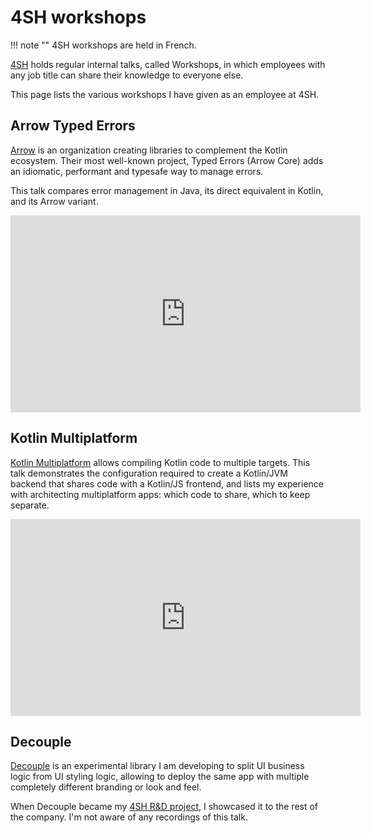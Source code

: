 # 4SH workshops

!!! note ""
    4SH workshops are held in French.

[4SH](../experience/4sh.md) holds regular internal talks, called Workshops, in which employees with any job title can share their knowledge to everyone else.

This page lists the various workshops I have given as an employee at 4SH.

## Arrow Typed Errors

[Arrow](https://arrow-kt.io/) is an organization creating libraries to complement the Kotlin ecosystem. Their most well-known project, Typed Errors (Arrow Core) adds an idiomatic, performant and typesafe way to manage errors.

This talk compares error management in Java, its direct equivalent in Kotlin, and its Arrow variant.

<iframe width="560" height="315" src="https://www.youtube-nocookie.com/embed/1mRh6pWdEQQ?si=-8oCDBoAKuhuBUUC&amp;start=607" title="YouTube video player" frameborder="0" allow="accelerometer; autoplay; clipboard-write; encrypted-media; gyroscope; picture-in-picture; web-share" referrerpolicy="strict-origin-when-cross-origin" allowfullscreen></iframe>

## Kotlin Multiplatform

[Kotlin Multiplatform](https://kotlinlang.org/docs/multiplatform.html) allows compiling Kotlin code to multiple targets. This talk demonstrates the configuration required to create a Kotlin/JVM backend that shares code with a Kotlin/JS frontend, and lists my experience with architecting multiplatform apps: which code to share, which to keep separate.

<iframe width="560" height="315" src="https://www.youtube-nocookie.com/embed/kaiqM_8rDss?si=zstDzpuoOymENvC8&amp;start=215" title="YouTube video player" frameborder="0" allow="accelerometer; autoplay; clipboard-write; encrypted-media; gyroscope; picture-in-picture; web-share" referrerpolicy="strict-origin-when-cross-origin" allowfullscreen></iframe>

## Decouple

[Decouple](https://gitlab.com/opensavvy/ui/decouple) is an experimental library I am developing to split UI business logic from UI styling logic, allowing to deploy the same app with multiple completely different branding or look and feel.

When Decouple became my [4SH R&D project](../experience/4sh.md#perpetual-improvement), I showcased it to the rest of the company. I'm not aware of any recordings of this talk.
